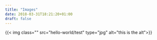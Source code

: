 ```yaml
---
title: "Images"
date: 2018-03-31T18:21:20+01:00
draft: false
---
```


{{< img class="" src="hello-world/test" type="jpg" alt="this is the alt">}}
